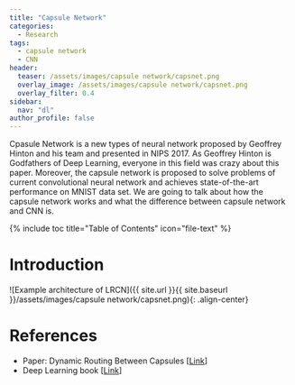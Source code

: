 ```yaml
---
title: "Capsule Network"
categories:
  - Research
tags:
  - capsule network
  - CNN
header:
  teaser: /assets/images/capsule network/capsnet.png
  overlay_image: /assets/images/capsule network/capsnet.png
  overlay_filter: 0.4
sidebar:
  nav: "dl"
author_profile: false
---
```


Cpasule Network is a new types of neural network proposed by Geoffrey Hinton and his team and presented in NIPS 2017.
As Geoffrey Hinton is Godfathers of Deep Learning, everyone in this field was crazy about this paper.
Moreover, the capsule network is proposed to solve problems of current convolutional neural network and achieves state-of-the-art performance on MNIST data set.
We are going to talk about how the capsule network works and what the difference between capsule network and CNN is.

{% include toc title="Table of Contents" icon="file-text" %}

# Introduction


![Example architecture of LRCN]({{ site.url }}{{ site.baseurl }}/assets/images/capsule network/capsnet.png){: .align-center}

# References
- Paper: Dynamic Routing Between Capsules [[Link](https://arxiv.org/abs/1710.09829)]
- Deep Learning book [[Link](http://www.deeplearningbook.org/)]